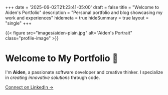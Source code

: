 +++
date = '2025-06-02T21:23:41-05:00'
draft = false
title = "Welcome to Aiden's Portfolio"
description = "Personal portfolio and blog showcasing my work and experiences"
hidemeta = true
hideSummary = true
layout = "single"
+++

{{< figure src="images/aiden-plain.jpg" alt="Aiden's Portrait" class="profile-image" >}}

# Welcome to My Portfolio 👋

I'm **Aiden**, a passionate software developer and creative thinker. I specialize in *creating innovative solutions* through code.

[Connect on LinkedIn →](https://www.linkedin.com/in/aiden-vandenbush/)
